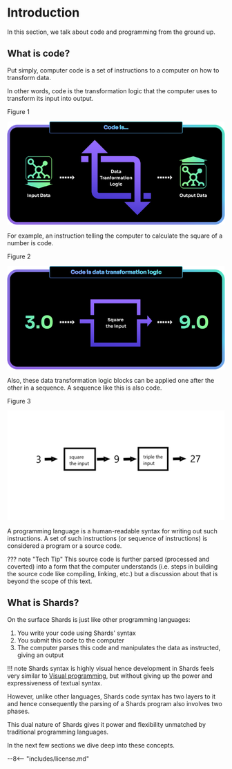 # Introduction

In this section, we talk about code and programming from the ground up.

## What is code?

Put simply, computer code is a set of instructions to a computer on how to transform data.

In other words, code is the transformation logic that the computer uses to transform its input into output.

Figure 1

![Code is logic](assets/code-is-1.png)

For example, an instruction telling the computer to calculate the square of a number is code.

Figure 2

![Code is instructions](assets/code-is-2.png)

Also, these data transformation logic blocks can be applied one after the other in a sequence. A sequence like this is also code.

Figure 3

![Code is sequence of instructions](assets/code-is-3.png)

A programming language is a human-readable syntax for writing out such instructions. A set of such instructions (or sequence of instructions) is considered a program or a source code.

??? note "Tech Tip"
    This source code is further parsed (processed and coverted) into a form that the computer understands (i.e. steps in building the source code like compiling, linking, etc.) but a discussion about that is beyond the scope of this text.

## What is Shards?

On the surface Shards is just like other programming languages:

  1. You write your code using Shards' syntax
  2. You submit this code to the computer
  3. The computer parses this code and manipulates the data as instructed, giving an output

!!! note
    Shards syntax is highly visual hence development in Shards feels very similar to [Visual programming](https://en.wikipedia.org/wiki/Visual_programming_language), but without giving up the power and expressiveness of textual syntax.

However, unlike other languages, Shards code syntax has two layers to it and hence consequently the parsing of a Shards program also involves two phases.

This dual nature of Shards gives it power and flexibility unmatched by traditional programming languages.

In the next few sections we dive deep into these concepts.


--8<-- "includes/license.md"
